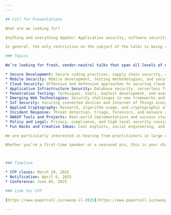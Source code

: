 ```yaml
---
---

## Call for Presentations

What are we looking for?

Anything and everything AppSec! Application security, software security, web security...

In general, the only restriction on the subject of the talks is being related to Application Security or Software Security in some way (not necessarily Web). We will not accept any talks regarding other aspects of Security, that are not applicative in nature. Talks at any technical level can be accepted.

### Topics

We’re looking for fresh, vendor-neutral talks that span all levels of expertise—whether you’re presenting cutting-edge research, sharing lessons from the trenches, or showcasing real-world case studies. While all submissions must have an applicative focus, we welcome diverse perspectives, including but not limited to:

* Secure Development: Secure coding practices, supply chain security, static analysis, threat modeling, countermeasures, SDLC, and DevSecOps
* Mobile Security: Mobile development, testing methodologies, and securing mobile web applications
* Cloud Security: Offensive and defensive approaches to securing cloud-based applications
* Applicative Infrastructure Security: Database security, serverless frameworks, identity management, and container security
* Penetration Testing: Techniques, tools, exploit development, and evasion strategies
* Emerging Web Technologies: Security challenges in new frameworks and technologies
* IoT Security: Securing connected devices and Internet of Things ecosystems
* Applied Cryptography: Research, algorithm usage, and cryptographic attacks or defenses
* Incident Response: Threat detection, triage, forensics, and malware analysis
* OWASP Tools and Projects: Real-world implementations and success stories
* Policy and Legal: Privacy, compliance, and high-level security considerations
* Fun Hacks and Creative Ideas: Cool exploits, social engineering, and more

We are particularly interested in hearing from practitioners in large organizations who can share field-tested case studies or practical solutions. Priority will be given to original content not presented at other events.

Whether you’re a first-time speaker or a seasoned pro, this is your chance to engage with one of the largest AppSec communities, showcase your expertise, and contribute to advancing the field.



### Timeline

* CFP closes: March 29, 2025
* Notification: April 6, 2025
* Conference: June 05, 2025

### Link for CFP

[https://www.papercall.io/owasp-il-2025](https://www.papercall.io/owasp-il-2025)

---
```


